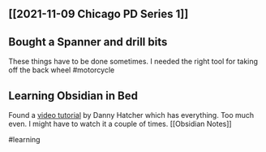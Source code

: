 ## [[2021-11-09 Chicago PD Series 1]]

## Bought a Spanner and drill bits
These things have to be done sometimes. I needed the right tool for taking off the back wheel
#motorcycle


## Learning Obsidian in Bed

Found a [video tutorial](https://youtu.be/njibNuFQwjw) by Danny Hatcher which has everything. Too much even. I might have to watch it a couple of times.
[[Obsidian Notes]]


#learning

